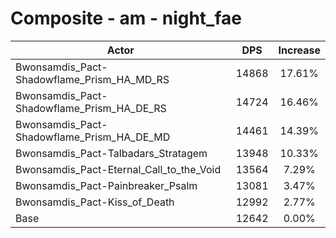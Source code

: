 # Composite - am - night_fae
| Actor | DPS | Increase |
|---|:---:|:---:|
|Bwonsamdis_Pact-Shadowflame_Prism_HA_MD_RS|14868|17.61%|
|Bwonsamdis_Pact-Shadowflame_Prism_HA_DE_RS|14724|16.46%|
|Bwonsamdis_Pact-Shadowflame_Prism_HA_DE_MD|14461|14.39%|
|Bwonsamdis_Pact-Talbadars_Stratagem|13948|10.33%|
|Bwonsamdis_Pact-Eternal_Call_to_the_Void|13564|7.29%|
|Bwonsamdis_Pact-Painbreaker_Psalm|13081|3.47%|
|Bwonsamdis_Pact-Kiss_of_Death|12992|2.77%|
|Base|12642|0.00%|
